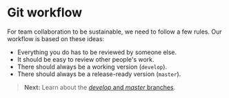 # Git workflow

For team collaboration to be sustainable, we need to follow a few rules. Our workflow is based on these ideas:

* Everything you do has to be reviewed by someone else.
* It should be easy to review other people's work.
* There should always be a working version (`develop`).
* There should always be a release-ready version (`master`).

> **Next:** Learn about the [*develop* and *master* branches](main_branches.md).
